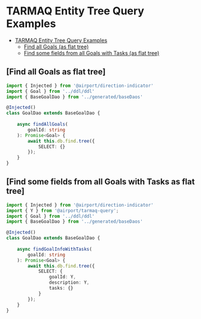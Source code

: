# TARMAQ Entity Tree Query Examples
<!-- TOC -->

- [TARMAQ Entity Tree Query Examples](#TARMAQ-entity-tree-query-examples)
    - [Find all Goals (as flat tree)](#find-all-goals-as-flat-tree)
    - [Find some fields from all Goals with Tasks (as flat tree)](#find-some-fields-from-all-goals-with-tasks-as-flat-tree)

<!-- /TOC -->

## [Find all Goals as flat tree]

```ts
import { Injected } from '@airport/direction-indicator'
import { Goal } from '../ddl/ddl'
import { BaseGoalDao } from '../generated/baseDaos'

@Injected()
class GoalDao extends BaseGoalDao {
    
	async findAllGoals(
		goalId: string
	): Promise<Goal> {
        await this.db.find.tree({
            SELECT: {}
        });
    }
}
```

## [Find some fields from all Goals with Tasks as flat tree]

```ts
import { Injected } from '@airport/direction-indicator'
import { Y } from '@airport/tarmaq-query';
import { Goal } from '../ddl/ddl'
import { BaseGoalDao } from '../generated/baseDaos'

@Injected()
class GoalDao extends BaseGoalDao {
    
	async findGoalInfoWithTasks(
		goalId: string
	): Promise<Goal> {
        await this.db.find.tree({
            SELECT: {
                goalId: Y,
                description: Y,
                tasks: {}
            }
        });
    }
}
```